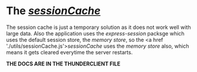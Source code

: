 # The <a href='./utils/sessionCache.js'>_sessionCache_</a>

The session cache is just a temporary solution as it does not work well with large data.
Also the application uses the _express-session_ packsge which uses the default session store,
the _memory store_, so the <a href './utils/sessionCache.js'>_sessionCache_</a> uses the _memory store_
also, which means it gets cleared everytime the server restarts.

**THE DOCS ARE IN THE THUNDERCLIENT FILE**
